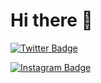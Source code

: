 # Hi there 👋

[![Twitter Badge](https://img.shields.io/badge/-Twitter-00acee?style=flat&logo=Twitter&logoColor=white)](https://twitter.com/reneclavijo19)

[![Instagram Badge](https://img.shields.io/badge/-Instagram-e4405f?style=flat&logo=Instagram&logoColor=white)](https://www.instagram.com/reneclavijo/)

<!--
**reneclavijo/reneclavijo** is a ✨ _special_ ✨ repository because its `README.md` (this file) appears on your GitHub profile.

Here are some ideas to get you started:

- 🔭 I’m currently working on ... 
- 🌱 I’m currently learning ...
- 👯 I’m looking to collaborate on ...
- 🤔 I’m looking for help with ...
- 💬 Ask me about ...
- 📫 How to reach me: ...
- 😄 Pronouns: ...
- ⚡ Fun fact: ...
-->
